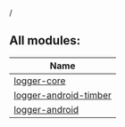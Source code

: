 /



## All modules:  
  
|  Name | 
|---|
| <a name=".ext/logger-core///PointingToDeclaration/"></a>[logger-core](logger-core/index.md)| <a name=".ext/logger-core///PointingToDeclaration/"></a>
| <a name=".ext/logger-android-timber///PointingToDeclaration/"></a>[logger-android-timber](logger-android-timber/index.md)| <a name=".ext/logger-android-timber///PointingToDeclaration/"></a>
| <a name=".ext/logger-android///PointingToDeclaration/"></a>[logger-android](logger-android/index.md)| <a name=".ext/logger-android///PointingToDeclaration/"></a>

